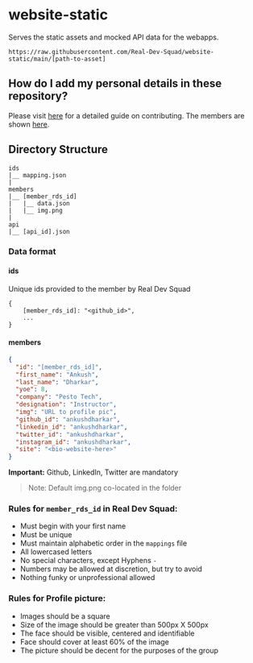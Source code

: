 # website-static

Serves the static assets and mocked API data for the webapps.

`https://raw.githubusercontent.com/Real-Dev-Squad/website-static/main/[path-to-asset]`

## How do I add my personal details in these repository?

Please visit [here](./CONTRIBUTING.md) for a detailed guide on contributing. The members are shown [here](https://members.realdevsquad.com/).

## Directory Structure

```
ids
|__ mapping.json
|
members
|__ [member_rds_id]
|   |__ data.json
|   |__ img.png
|
api
|__ [api_id].json
```

### Data format

#### ids

Unique ids provided to the member by Real Dev Squad

```
{
	[member_rds_id]: "<github_id>",
	...
}
```

#### members

```json
{
  "id": "[member_rds_id]",
  "first_name": "Ankush",
  "last_name": "Dharkar",
  "yoe": 8,
  "company": "Pesto Tech",
  "designation": "Instructor",
  "img": "URL to profile pic",
  "github_id": "ankushdharkar",
  "linkedin_id": "ankushdharkar",
  "twitter_id": "ankushdharkar",
  "instagram_id": "ankushdharkar",
  "site": "<bio-website-here>"
}
```

**Important:** Github, LinkedIn, Twitter are mandatory

> Note: Default img.png co-located in the folder

### Rules for `member_rds_id` in Real Dev Squad:

- Must begin with your first name
- Must be unique
- Must maintain alphabetic order in the `mappings` file
- All lowercased letters
- No special characters, except Hyphens `-`
- Numbers may be allowed at discretion, but try to avoid
- Nothing funky or unprofessional allowed

### Rules for Profile picture:

- Images should be a square
- Size of the image should be greater than 500px X 500px
- The face should be visible, centered and identifiable
- Face should cover at least 60% of the image
- The picture should be decent for the purposes of the group

